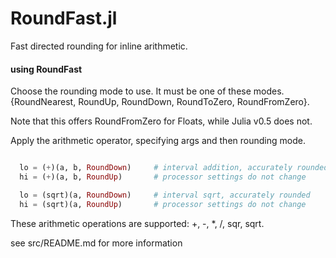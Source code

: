 # RoundFast.jl
Fast directed rounding for inline arithmetic.




#### using RoundFast

Choose the rounding mode to use.  It must be one of these modes.   
{RoundNearest, RoundUp, RoundDown, RoundToZero, RoundFromZero}.

Note that this offers RoundFromZero for Floats, while Julia v0.5 does not.

Apply the arithmetic operator, specifying args and then rounding mode.

```julia

  lo = (+)(a, b, RoundDown)     # interval addition, accurately rounded
  hi = (+)(a, b, RoundUp)       # processor settings do not change

  lo = (sqrt)(a, RoundDown)     # interval sqrt, accurately rounded
  hi = (sqrt)(a, RoundUp)       # processor settings do not change
```

These arithmetic operations are supported: +, -, *, /, sqr, sqrt.

see src/README.md for more information
